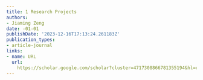 ```yaml
---
title: 1 Research Projects
authors:
- Jiaming Zeng
date: -01-01
publishDate: '2023-12-16T17:13:24.261183Z'
publication_types:
- article-journal
links:
- name: URL
  url: 
    https://scholar.google.com/scholar?cluster=4717308866781355194&hl=en&inst=569367360547434339&oi=scholarr
---
```

